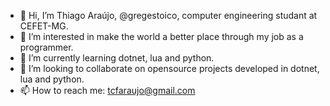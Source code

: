 - 👋 Hi, I’m Thiago Araújo, @gregestoico, computer engineering studant at CEFET-MG.
- 👀 I’m interested in make the world a better place through my job as a programmer. 
- 🌱 I’m currently learning dotnet, lua and python.
- 💞️ I’m looking to collaborate on opensource projects developed in dotnet, lua and python.
- 📫 How to reach me: tcfaraujo@gmail.com

<!---
gregestoico/gregestoico is a ✨ special ✨ repository because its `README.md` (this file) appears on your GitHub profile.
You can click the Preview link to take a look at your changes.
--->
